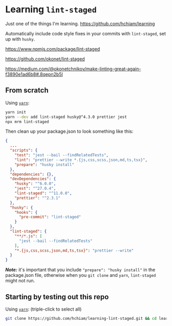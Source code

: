 # Learning `lint-staged`

Just one of the things I'm learning. <https://github.com/hchiam/learning>

Automatically include code style fixes in your commits with `lint-staged`, set up with `husky`.

<https://www.npmjs.com/package/lint-staged>

<https://github.com/okonet/lint-staged>

<https://medium.com/@okonetchnikov/make-linting-great-again-f3890e1ad6b8#.8qepn2b5l>

## From scratch

Using [`yarn`](https://github.com/hchiam/learning-yarn):

```bash
yarn init
yarn --dev add lint-staged husky@^4.3.0 prettier jest
npx mrm lint-staged
```

Then clean up your package.json to look something like this:

```json
{
  ...
  "scripts": {
    "test": "jest --bail --findRelatedTests",
    "lint": "prettier --write *.{js,css,scss,json,md,ts,tsx}",
    "prepare": "husky install"
  },
  "dependencies": {},
  "devDependencies": {
    "husky": "^6.0.0",
    "jest": "^27.0.4",
    "lint-staged": "^11.0.0",
    "prettier": "^2.3.1"
  },
  "husky": {
    "hooks": {
      "pre-commit": "lint-staged"
    }
  },
  "lint-staged": {
    "**/*.js": [
      "jest --bail --findRelatedTests"
    ],
    "*.{js,css,scss,json,md,ts,tsx}": "prettier --write"
  }
}
```

**_Note:_** it's important that you include `"prepare": "husky install"` in the package.json file, otherwise when you `git clone` and `yarn`, `lint-staged` might not run.

## Starting by testing out this repo

Using [`yarn`](https://github.com/hchiam/learning-yarn): (triple-click to select all)

```bash
git clone https://github.com/hchiam/learning-lint-staged.git && cd learning-lint-staged && yarn; # and then make changes and try to commit
```

